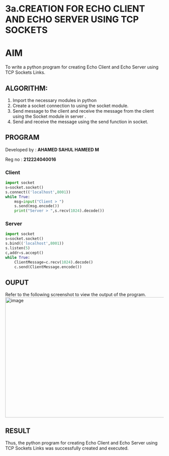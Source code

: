 # 3a.CREATION FOR ECHO CLIENT AND ECHO SERVER USING TCP SOCKETS
# AIM
To write a python program for creating Echo Client and Echo Server using TCP
Sockets Links.
## ALGORITHM:
1. Import the necessary modules in python
2. Create a socket connection to using the socket module.
3. Send message to the client and receive the message from the client using the Socket module in
 server .
4. Send and receive the message using the send function in socket.
## PROGRAM

Developed by : **AHAMED SAHUL HAMEED M**

Reg no : **212224040016**

### Client 
```python
import socket
s=socket.socket()
s.connect(('localhost',8001))
while True:
    msg=input("Client > ")
    s.send(msg.encode())
    print("Server > ",s.recv(1024).decode())
```
### Server
```python
import socket
s=socket.socket()
s.bind(('localhost',8001))
s.listen(5)
c,addr=s.accept()
while True:
    ClientMessage=c.recv(1024).decode()
    c.send(ClientMessage.encode())
```
## OUPUT
Refer to the following screenshot to view the output of the program.
<img width="1846" height="383" alt="image" src="https://github.com/user-attachments/assets/f8566c42-091c-41ea-8550-5f723d977225" />

## RESULT
Thus, the python program for creating Echo Client and Echo Server using TCP Sockets Links 
was successfully created and executed.
